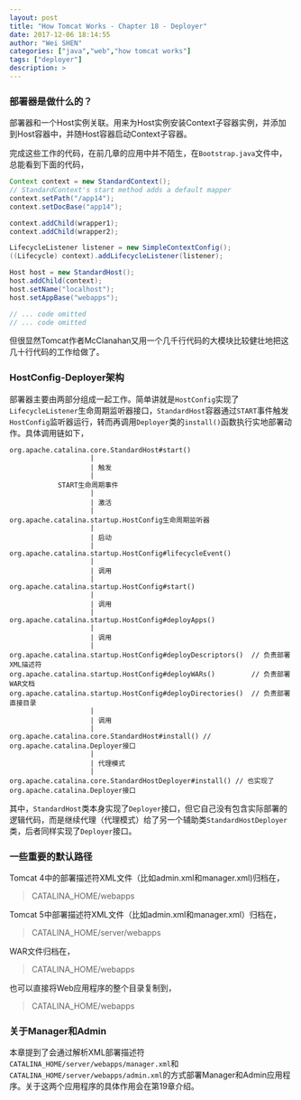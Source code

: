 ```yaml
---
layout: post
title: "How Tomcat Works - Chapter 18 - Deployer"
date: 2017-12-06 18:14:55
author: "Wei SHEN"
categories: ["java","web","how tomcat works"]
tags: ["deployer"]
description: >
---
```


### 部署器是做什么的？
部署器和一个Host实例关联。用来为Host实例安装Context子容器实例，并添加到Host容器中，并随Host容器启动Context子容器。

完成这些工作的代码，在前几章的应用中并不陌生，在`Bootstrap.java`文件中，总能看到下面的代码，
```java
Context context = new StandardContext();
// StandardContext's start method adds a default mapper
context.setPath("/app14");
context.setDocBase("app14");

context.addChild(wrapper1);
context.addChild(wrapper2);

LifecycleListener listener = new SimpleContextConfig();
((Lifecycle) context).addLifecycleListener(listener);

Host host = new StandardHost();
host.addChild(context);
host.setName("localhost");
host.setAppBase("webapps");

// ... code omitted
// ... code omitted
```

但很显然Tomcat作者McClanahan又用一个几千行代码的大模块比较健壮地把这几十行代码的工作给做了。

### HostConfig-Deployer架构
部署器主要由两部分组成一起工作。简单讲就是`HostConfig`实现了`LifecycleListener`生命周期监听器接口，`StandardHost`容器通过`START`事件触发`HostConfig`监听器运行，转而再调用`Deployer`类的`install()`函数执行实地部署动作。具体调用链如下，
```
org.apache.catalina.core.StandardHost#start()
                    |
                    | 触发
                    |
            START生命周期事件
                    |
                    | 激活
                    |
org.apache.catalina.startup.HostConfig生命周期监听器
                    |
                    | 启动
                    |
org.apache.catalina.startup.HostConfig#lifecycleEvent()
                    |
                    | 调用
                    |
org.apache.catalina.startup.HostConfig#start()
                    |
                    | 调用
                    |
org.apache.catalina.startup.HostConfig#deployApps()
                    |
                    | 调用
                    |
org.apache.catalina.startup.HostConfig#deployDescriptors()  // 负责部署XML描述符
org.apache.catalina.startup.HostConfig#deployWARs()         // 负责部署WAR文档
org.apache.catalina.startup.HostConfig#deployDirectories()  // 负责部署直接目录
                    |
                    | 调用
                    |
org.apache.catalina.core.StandardHost#install() // org.apache.catalina.Deployer接口
                    |
                    | 代理模式
                    |
org.apache.catalina.core.StandardHostDeployer#install() // 也实现了org.apache.catalina.Deployer接口
```
其中，`StandardHost`类本身实现了`Deployer`接口，但它自己没有包含实际部署的逻辑代码，而是继续代理（代理模式）给了另一个辅助类`StandardHostDeployer`类，后者同样实现了`Deployer`接口。


### 一些重要的默认路径
Tomcat 4中的部署描述符XML文件（比如admin.xml和manager.xml)归档在，
> CATALINA_HOME/webapps

Tomcat 5中部署描述符XML文件（比如admin.xml和manager.xml）归档在，
> CATALINA_HOME/server/webapps

WAR文件归档在，
> CATALINA_HOME/webapps

也可以直接将Web应用程序的整个目录复制到，
> CATALINA_HOME/webapps


### 关于Manager和Admin
本章提到了会通过解析XML部署描述符`CATALINA_HOME/server/webapps/manager.xml`和`CATALINA_HOME/server/webapps/admin.xml`的方式部署Manager和Admin应用程序。关于这两个应用程序的具体作用会在第19章介绍。
